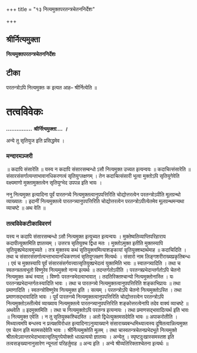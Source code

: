 +++
title = "१३ नित्यमुक्तपरतन्त्रचेतननिर्देशः"

+++


## श्रीर्नित्यमुक्ता

**नित्यमुक्तपरतन्त्रचेतननिर्देशः**

## **टीका**

परतन्त्रोऽपि नित्यमुक्तः क इत्यत आह– श्रीर्नित्येति ॥

# तत्वविवेकः

***............... श्रीर्नित्यमुक्ता.... ।***

अन्ये तु सृतियुज इति प्रसिद्धमेव ।

### **मन्दारमञ्जरी**

॥ कदापि संसारेति ॥ यस्य न कदापि संसारसम्बन्धो ऽसौ नित्यमुक्त उच्यत इत्यन्वयः ॥ कदाचित्संसारेति ॥ संसारसंसर्गात्यन्ताभावानधिकरणत्वं सृतियुग्लक्षणम् । तेन कदाचित्संसारी भूत्वा मुक्तोऽपि सृतियुगेवेति वक्ष्यमाणो मुक्तामुक्तत्वेन सृतियुग्भेद उपपन्न इति भावः ।

ननु नित्यमुक्त इत्यादिना पूर्वं पारतन्त्र्ये नित्यमुक्तत्वानुपपत्तिरिति चोद्योत्तरत्वेन परतन्त्रोऽपीति मूलग्रन्थो व्याख्यातः । इदानीं नित्यमुक्तत्वे पारतन्त्र्यानुपपत्तिरिति चोद्योत्तरत्वेन परतन्त्रोऽपीत्येतमेव मूलग्रन्थमन्यथा व्याचष्टे ॥ अथ वेति ॥

### **तत्वविवेकटीकाविवरणं** 

यस्य न कदापि संसारसम्बन्धो ऽसौ नित्यमुक्त इत्युच्यत इत्यन्वयः । मुक्तेष्वतिव्याप्तिपरिहाराय कदापीत्युक्तमिति ज्ञातव्यम् । उत्तरत्र सृतियुक्च द्विधा मतः । मुक्तोऽमुक्त इतीति मुक्तस्यापि सृतियुक्प्रभेदत्वमुच्यते । तत्र मुक्तस्य कथं सृतियुक्त्वमित्याशङ्कायां सृतियुक्शब्दार्थमाह ॥ कदाचिदिति । तथा च संसारसंसर्गात्यन्ताभावानधिकरणत्वं सृतियुग्लक्षण मित्यर्थः । संसारो नाम लिङ्गशरीराख्यप्रकृतिबन्धः । एवं च मुक्तस्यापि पूर्वं संसारसंसर्गवत्त्वात्सृतियुक्प्रभेदत्वं युक्तमिति भावः ॥ स्वातन्त्र्यादिति । तथा च स्वतन्त्रतत्वभूतो विष्णुरेव नित्यमुक्तो नान्य इत्यर्थः ॥ तदन्तर्गतोऽपीति । परतन्त्रप्रभेदान्तर्गतोऽपि चेतनो नित्यमुक्तः कथं स्यात् । विष्णोः परतन्त्रभेदत्वाभावात् । तदतिरिक्तश्चान्यो नित्यमुक्तोनास्ति । यः परतन्त्रप्रभेदान्तर्गतःस्यादिति भावः । तथा च पारतन्त्र्ये नित्यमुक्तत्वानुपपत्तिरिति शङ्काभिप्रायः ॥ तथा प्रमाणादिति । स्वतन्त्रोविष्णुरेव नित्यमुक्त इति । सत्यम् । परतन्त्रोऽपि चेतनो नित्यमुक्तोऽस्ति । तथा प्रमाणसद्भावादिति भावः । पूर्वं पारतन्त्र्ये नित्यमुक्तत्वानुपपत्तिरिति चोद्योत्तरत्वेन परतन्त्रोऽपि नित्यमुक्तोऽस्तीत्येवं व्याख्याय नित्यमुक्तत्वे पारतन्त्र्यानुपपत्तिरिति शङ्कोत्तरत्वेनापि तदेव वाक्यं व्याचष्टे ॥ अथवेति ॥ इदमुक्तमिति । तथा च नित्यमुक्तोऽपि परतन्त्र इत्यन्वयः । तथा प्रमाणसद्भावादित्यर्थ इति भावः ॥ नित्यमुक्त एवेति । न तु सृतियुक्कश्चिदस्ति । अतो द्विधेत्युक्तमसदेवेति भावः ॥ अपाकरोतीति । मिथ्यात्वमपि बन्धस्य न प्रत्यक्षविरोधत इत्यादिनाऽनुव्याख्याने संसाराख्यबन्धमिथ्यात्वस्य दूषितत्वान्नित्यमुक्त एव चेतन इति मतमसदेवेति भावः । श्रीर्नित्यमुक्तेति मूलम् । तथा चास्वतन्त्रचेतनप्रभेदभूते नित्यमुक्ते श्रीतत्वेऽवान्तरभेदाभावात्सृतियुगपेयोक्तो धाल्प्रत्ययो ज्ञातव्यः । अन्येतु । स्पृष्टदुःखास्समस्तश इति तत्वसङ्ख्यानानुसारेण न्यूनतां परिहर्तुमाह ॥ अन्य इति । अन्ये श्रीव्यतिरिक्ताश्चेतना इत्यर्थः ॥

